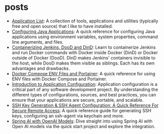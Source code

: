 # posts

- [Application List](./application-list): A collection of tools, applications and utilities (typically free and open source) that I like to have installed.
- [Configuring Java Applications](./configuring-java-applications/README.md): A quick reference for configuring Java applications using environment variables, system properties, command line arguments, and files.
- [Containerizing Jenkins, DooD and DinD](./containerizing-jenkins-dood-and-dind/README.md): Learn to containerize Jenkins and run Docker commands with Docker inside Docker (DinD) or Docker outside of Docker (DooD). DinD makes Jenkins' containers invisible to the host, while DooD makes them visible as siblings. Each has its own advantages and drawbacks.
- [Docker Compose ENV Files and Portainer](./docker-compose-env-files-and-portainer/README.md): A quick reference for using ENV files with Docker Compose and Portainer.
- [Introduction to Application Configuration](./introduction-to-application-configuration/README.md): Application configuration is a critical part of any software development project. By understanding the different types of configurations, sources, and best practices, you can ensure that your applications are secure, portable, and scalable.
- [SSH Key Generation & SSH Agent Configuration: A Quick Reference For Secure Remote Access](./ssh-key-generation-and-ssh-agent-configuration/README.md): A quick reference guide for generating SSH keys, configuring an ssh-agent via keychain and more.
- [Spring AI with OpenAI Models](./spring-ai-with-open-ai-models/README.md): Dive straight into using Spring AI with Open AI models via the quick start project and explore the integration.
